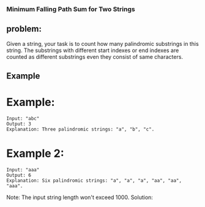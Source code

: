 ### Minimum Falling Path Sum for Two Strings
## problem:
Given a string, your task is to count how many palindromic substrings in this string. 
The substrings with different start indexes or end indexes are counted as different substrings even they consist of same characters. 
## Example
# Example:
    Input: "abc"
    Output: 3
    Explanation: Three palindromic strings: "a", "b", "c".
# Example 2:
    Input: "aaa"
    Output: 6
    Explanation: Six palindromic strings: "a", "a", "a", "aa", "aa", "aaa".
Note:
    The input string length won't exceed 1000.
Solution:
    
